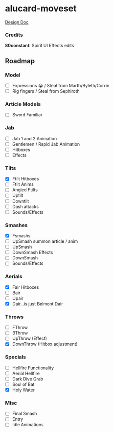 # alucard-moveset

[Design Doc](https://docs.google.com/document/d/1GTgq4NNwgGAbjD-_LC7m4ab_V4OuEZvZKC98tjZOiLA/edit?usp=sharing)

### Credits

**80constant**: Spirit UI Effects edits

## Roadmap

### Model

- [ ] Expressions 😭 / Steal from Marth/Byleth/Corrin
- [ ] Rig fingers / Steal from Sephiroth 

### Article Models

- [ ] Sword Familiar

### Jab
- [ ] Jab 1 and 2 Animation
- [ ] Gentlemen / Rapid Jab Animation
- [ ] Hitboxes
- [ ] Effects

### Tilts
- [X] Ftilt Hitboxes
- [ ] Ftilt Anims
- [ ] Angled Ftilts
- [ ] Uptilt
- [ ] Downtilt
- [ ] Dash attacks
- [ ] Sounds/Effects

### Smashes
- [X] Fsmashs
- [ ] UpSmash summon article / anim
- [ ] UpSmash 
- [ ] DownSmash Effects
- [ ] DownSmash
- [ ] Sounds/Effects

### Aerials
- [X] Fair Hitboxes
- [ ] Bair
- [ ] Upair
- [X] Dair...is just Belmont Dair

### Throws
- [ ] FThrow
- [ ] BThrow
- [ ] UpThrow (Effect)
- [X] DownThrow (Hitbox adjustment)

### Specials
- [ ] Hellfire Functionality
- [ ] Aerial Hellfire
- [ ] Dark Dive Grab
- [ ] Soul of Bat
- [X] Holy Water

### Misc
- [ ] Final Smash
- [ ] Entry
- [ ] Idle Animations